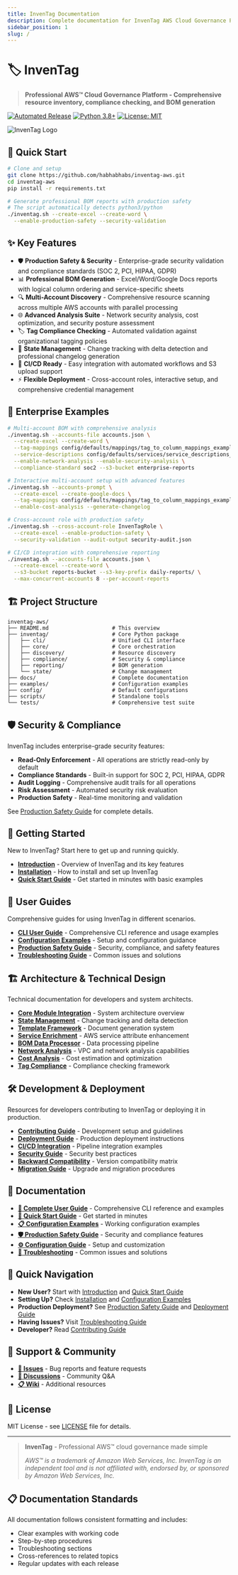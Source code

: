 ```yaml
---
title: InvenTag Documentation
description: Complete documentation for InvenTag AWS Cloud Governance Platform
sidebar_position: 1
slug: /
---
```


# 🏷️ InvenTag

> **Professional AWS™ Cloud Governance Platform - Comprehensive resource inventory, compliance checking, and BOM generation**

[![Automated Release](https://github.com/habhabhabs/inventag-aws/workflows/Automated%20Release/badge.svg)](https://github.com/habhabhabs/inventag-aws/actions)
[![Python 3.8+](https://img.shields.io/badge/python-3.8+-blue.svg)](https://www.python.org/downloads/)
[![License: MIT](https://img.shields.io/badge/License-MIT-yellow.svg)](https://opensource.org/licenses/MIT)

![InvenTag Logo](assets/inventag-logo-placeholder.svg)

## 🚀 Quick Start

```bash
# Clone and setup
git clone https://github.com/habhabhabs/inventag-aws.git
cd inventag-aws
pip install -r requirements.txt

# Generate professional BOM reports with production safety
# The script automatically detects python3/python
./inventag.sh --create-excel --create-word \
  --enable-production-safety --security-validation
```

## ✨ Key Features

- 🛡️ **Production Safety & Security** - Enterprise-grade security validation and compliance standards (SOC 2, PCI, HIPAA, GDPR)
- 📊 **Professional BOM Generation** - Excel/Word/Google Docs reports with logical column ordering and service-specific sheets
- 🔍 **Multi-Account Discovery** - Comprehensive resource scanning across multiple AWS accounts with parallel processing
- 🌐 **Advanced Analysis Suite** - Network security analysis, cost optimization, and security posture assessment
- 🏷️ **Tag Compliance Checking** - Automated validation against organizational tagging policies
- 🔄 **State Management** - Change tracking with delta detection and professional changelog generation
- 🚀 **CI/CD Ready** - Easy integration with automated workflows and S3 upload support
- ⚡ **Flexible Deployment** - Cross-account roles, interactive setup, and comprehensive credential management

## 💼 Enterprise Examples

```bash
# Multi-account BOM with comprehensive analysis
./inventag.sh --accounts-file accounts.json \
  --create-excel --create-word \
  --tag-mappings config/defaults/mappings/tag_to_column_mappings_example.yaml \
  --service-descriptions config/defaults/services/service_descriptions_example.yaml \
  --enable-network-analysis --enable-security-analysis \
  --compliance-standard soc2 --s3-bucket enterprise-reports

# Interactive multi-account setup with advanced features
./inventag.sh --accounts-prompt \
  --create-excel --create-google-docs \
  --tag-mappings config/defaults/mappings/tag_to_column_mappings_example.yaml \
  --enable-cost-analysis --generate-changelog

# Cross-account role with production safety
./inventag.sh --cross-account-role InvenTagRole \
  --create-excel --enable-production-safety \
  --security-validation --audit-output security-audit.json

# CI/CD integration with comprehensive reporting
./inventag.sh --accounts-file accounts.json \
  --create-excel --create-word \
  --s3-bucket reports-bucket --s3-key-prefix daily-reports/ \
  --max-concurrent-accounts 8 --per-account-reports
```

## 🏗️ Project Structure

```text
inventag-aws/
├── README.md                    # This overview
├── inventag/                    # Core Python package
│   ├── cli/                     # Unified CLI interface
│   ├── core/                    # Core orchestration
│   ├── discovery/               # Resource discovery
│   ├── compliance/              # Security & compliance
│   ├── reporting/               # BOM generation
│   └── state/                   # Change management
├── docs/                        # Complete documentation
├── examples/                    # Configuration examples
├── config/                      # Default configurations
├── scripts/                     # Standalone tools
└── tests/                       # Comprehensive test suite
```

## 🛡️ Security & Compliance

InvenTag includes enterprise-grade security features:

- **Read-Only Enforcement** - All operations are strictly read-only by default
- **Compliance Standards** - Built-in support for SOC 2, PCI, HIPAA, GDPR
- **Audit Logging** - Comprehensive audit trails for all operations
- **Risk Assessment** - Automated security risk evaluation
- **Production Safety** - Real-time monitoring and validation

See [Production Safety Guide](user-guides/production-safety) for complete details.

## 🚀 Getting Started

New to InvenTag? Start here to get up and running quickly.

- **[Introduction](getting-started/introduction)** - Overview of InvenTag and its key features
- **[Installation](getting-started/installation)** - How to install and set up InvenTag
- **[Quick Start Guide](getting-started/quick-start)** - Get started in minutes with basic examples

## 📖 User Guides

Comprehensive guides for using InvenTag in different scenarios.

- **[CLI User Guide](user-guides/cli-user-guide)** - Comprehensive CLI reference and usage examples
- **[Configuration Examples](user-guides/configuration-examples)** - Setup and configuration guidance
- **[Production Safety Guide](user-guides/production-safety)** - Security, compliance, and safety features
- **[Troubleshooting Guide](user-guides/troubleshooting-guide)** - Common issues and solutions

## 🏗️ Architecture & Technical Design

Technical documentation for developers and system architects.

- **[Core Module Integration](architecture/core-module-integration)** - System architecture overview
- **[State Management](architecture/state-management)** - Change tracking and delta detection
- **[Template Framework](architecture/template-framework)** - Document generation system
- **[Service Enrichment](architecture/service-enrichment)** - AWS service attribute enhancement
- **[BOM Data Processor](architecture/bom-data-processor)** - Data processing pipeline
- **[Network Analysis](architecture/network-analysis)** - VPC and network analysis capabilities
- **[Cost Analysis](architecture/cost-analysis)** - Cost estimation and optimization
- **[Tag Compliance](architecture/tag-compliance)** - Compliance checking framework

## 🛠️ Development & Deployment

Resources for developers contributing to InvenTag or deploying it in production.

- **[Contributing Guide](development/contributing)** - Development setup and guidelines
- **[Deployment Guide](development/deployment)** - Production deployment instructions
- **[CI/CD Integration](development/cicd-integration)** - Pipeline integration examples
- **[Security Guide](development/security)** - Security best practices
- **[Backward Compatibility](development/backward-compatibility)** - Version compatibility matrix
- **[Migration Guide](development/bom-migration-guide)** - Upgrade and migration procedures

## 📖 Documentation

- **[📖 Complete User Guide](user-guides/cli-user-guide)** - Comprehensive CLI reference and examples
- **[🚀 Quick Start Guide](getting-started/quick-start)** - Get started in minutes
- **[📋 Configuration Examples](examples/)** - Working configuration examples  
- **[🛡️ Production Safety Guide](user-guides/production-safety)** - Security and compliance features
- **[⚙️ Configuration Guide](user-guides/configuration-examples)** - Setup and customization
- **[🔧 Troubleshooting](user-guides/troubleshooting-guide)** - Common issues and solutions

## 🚀 Quick Navigation

- **New User?** Start with [Introduction](getting-started/introduction) and [Quick Start Guide](getting-started/quick-start)
- **Setting Up?** Check [Installation](getting-started/installation) and [Configuration Examples](user-guides/configuration-examples)  
- **Production Deployment?** See [Production Safety Guide](user-guides/production-safety) and [Deployment Guide](development/deployment)
- **Having Issues?** Visit [Troubleshooting Guide](user-guides/troubleshooting-guide)
- **Developer?** Read [Contributing Guide](development/contributing)

## 🔗 Support & Community

- **[🐛 Issues](https://github.com/habhabhabs/inventag-aws/issues)** - Bug reports and feature requests
- **[💬 Discussions](https://github.com/habhabhabs/inventag-aws/discussions)** - Community Q&A
- **[📋 Wiki](https://github.com/habhabhabs/inventag-aws/wiki)** - Additional resources

## 📄 License

MIT License - see [LICENSE](../LICENSE) file for details.

---

> **InvenTag** - Professional AWS™ cloud governance made simple
>
> *AWS™ is a trademark of Amazon Web Services, Inc. InvenTag is an independent tool and is not affiliated with, endorsed by, or sponsored by Amazon Web Services, Inc.*

## 📋 Documentation Standards

All documentation follows consistent formatting and includes:
- Clear examples with working code
- Step-by-step procedures
- Troubleshooting sections
- Cross-references to related topics
- Regular updates with each release
